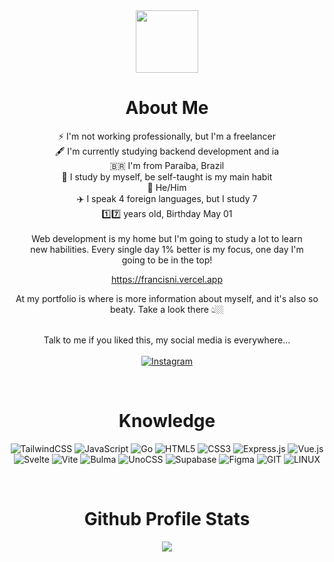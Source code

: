 <div align="center" style="text-align: center;" >
<br clear="both" />
<br clear="both" />

<img width="100" align="" src="https://res.cloudinary.com/dt2se4cle/image/upload/v1689804230/20230602_140608_3_lmcuky.jpg"
alt="" />

# About Me



⚡ I'm not working professionally, but I'm a freelancer<br>🖋️ I'm currently
studying backend development and ia<br>🇧🇷 I'm from Paraíba, Brazil<br>🔱 I
study by myself, be self-taught is my main habit<br>👨 He/Him<br>✈️ I speak 4
foreign languages, but I study 7<br>1️⃣7️⃣ years old, Birthday May 01<br><br>Web
development is my home but I'm going to study a lot to learn<br>new habilities.
Every single day 1% better is my focus, one day I'm <br>going to be in the top!

<a href="francisni.vercel.app">https://francisni.vercel.app</a>
<br />
<p>At my portfolio is where is more information about myself, and it's also so
beaty. Take a look there 👆🏼</p>

<br>Talk to me if you liked this, my social media is everywhere...<br><br />
[![Instagram](https://img.shields.io/badge/Instagram-%23E4405F.svg?logo=Instagram&logoColor=white)](https://instagram.com/francisnijr.acc) 

<br clear="both" />

# Knowledge

![TailwindCSS](https://img.shields.io/badge/tailwindcss-%2338B2AC.svg?style=for-the-badge&logo=tailwind-css&logoColor=white) ![JavaScript](https://img.shields.io/badge/javascript-%23323330.svg?style=for-the-badge&logo=javascript&logoColor=%23F7DF1E) ![Go](https://img.shields.io/badge/go-%2300ADD8.svg?style=for-the-badge&logo=go&logoColor=white) ![HTML5](https://img.shields.io/badge/html5-%23E34F26.svg?style=for-the-badge&logo=html5&logoColor=white) ![CSS3](https://img.shields.io/badge/css3-%231572B6.svg?style=for-the-badge&logo=css3&logoColor=white) ![Express.js](https://img.shields.io/badge/express.js-%23404d59.svg?style=for-the-badge&logo=express&logoColor=%2361DAFB) ![Vue.js](https://img.shields.io/badge/vue.js-%2335495e.svg?style=for-the-badge&logo=vuedotjs&logoColor=%234FC08D) ![Svelte](https://img.shields.io/badge/svelte-%23f1413d.svg?style=for-the-badge&logo=svelte&logoColor=white) ![Vite](https://img.shields.io/badge/vite-%23646CFF.svg?style=for-the-badge&logo=vite&logoColor=white) ![Bulma](https://img.shields.io/badge/bulma-00D0B1?style=for-the-badge&logo=bulma&logoColor=white) ![UnoCSS](https://img.shields.io/badge/unocss-333333.svg?style=for-the-badge&logo=unocss&logoColor=white) ![Supabase](https://img.shields.io/badge/Supabase-3ECF8E?style=for-the-badge&logo=supabase&logoColor=white) ![Figma](https://img.shields.io/badge/figma-%23F24E1E.svg?style=for-the-badge&logo=figma&logoColor=white) ![GIT](https://img.shields.io/badge/Git-fc6d26?style=for-the-badge&logo=git&logoColor=white) ![LINUX](https://img.shields.io/badge/Linux-FCC624?style=for-the-badge&logo=linux&logoColor=black)

<br clear="both" />

# Github Profile Stats

![](https://github-readme-stats.vercel.app/api/top-langs/?username=francisni-jr&theme=city_light&hide_border=true&include_all_commits=false&count_private=false&layout=compact)

<!-- Proudly created with GPRM ( https://gprm.itsvg.in ) -->

<br clear="both" >

</div>